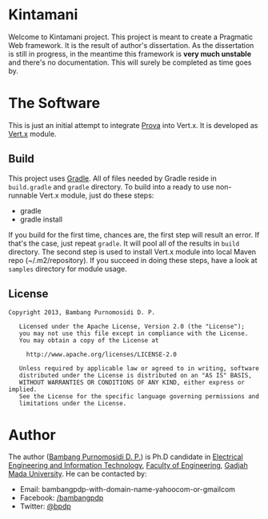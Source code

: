 Kintamani
=========

Welcome to Kintamani project. This project is meant to create a Pragmatic Web framework. It is the result of author's dissertation. As the dissertation is still in progress, in the meantime this framework is **very much unstable** and there's no documentation. This will surely be completed as time goes by.

The Software
============

This is just an initial attempt to integrate [Prova](http://prova.ws) into Vert.x. It is developed as [Vert.x](http://vertx.io) module.

Build
-----

This project uses [Gradle](http://www.gradle.org). All of files needed by Gradle reside in `build.gradle` and `gradle` directory. To build into a ready to use non-runnable Vert.x module, just do these steps:

*	gradle
* gradle install

If you build for the first time, chances are, the first step will result an error. If that's the case, just repeat `gradle`. It will pool all of the results in `build` directory. The second step is used to install Vert.x module into local Maven repo (~/.m2/repository). If you succeed in doing these steps, have a look at `samples` directory for module usage.

License
-------
~~~
Copyright 2013, Bambang Purnomosidi D. P.

   Licensed under the Apache License, Version 2.0 (the "License");
   you may not use this file except in compliance with the License.
   You may obtain a copy of the License at

     http://www.apache.org/licenses/LICENSE-2.0

   Unless required by applicable law or agreed to in writing, software
   distributed under the License is distributed on an "AS IS" BASIS,
   WITHOUT WARRANTIES OR CONDITIONS OF ANY KIND, either express or implied.
   See the License for the specific language governing permissions and
   limitations under the License.
~~~

Author
======

The author ([Bambang Purnomosidi D. P.](http://bpdp.name)) is Ph.D candidate in [Electrical Engineering and Information Technology](http://pasca.te.ugm.ac.id), [Faculty of Engineering](http://www.fakultas-teknik.ugm.ac.id), [Gadjah Mada University](http://www.ugm.ac.id). He can be contacted by:
* Email: bambangpdp-with-domain-name-yahoocom-or-gmailcom
* Facebook: [/bambangpdp](http://www.facebook.com/bambangpdp)
* Twitter: [@bpdp](http://twitter.com/bpdp)
